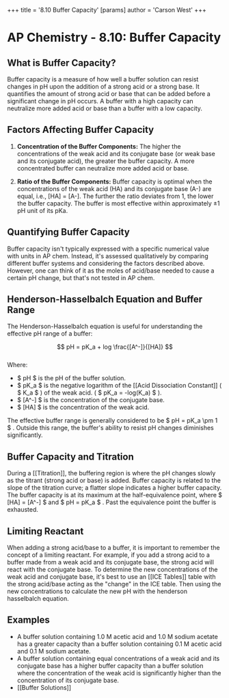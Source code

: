 +++
 title = '8.10 Buffer Capacity'
[params]
	author = 'Carson West'
+++
# AP Chemistry - 8.10: Buffer Capacity

## What is Buffer Capacity?

Buffer capacity is a measure of how well a buffer solution can resist changes in pH upon the addition of a strong acid or a strong base.  It quantifies the amount of strong acid or base that can be added before a significant change in pH occurs.  A buffer with a high capacity can neutralize more added acid or base than a buffer with a low capacity.

## Factors Affecting Buffer Capacity

1.  **Concentration of the Buffer Components:**  The higher the concentrations of the weak acid and its conjugate base (or weak base and its conjugate acid), the greater the buffer capacity.  A more concentrated buffer can neutralize more added acid or base.

2.  **Ratio of the Buffer Components:**  Buffer capacity is optimal when the concentrations of the weak acid (HA) and its conjugate base (A-) are equal, i.e., [HA] = [A-]. The further the ratio deviates from 1, the lower the buffer capacity.  The buffer is most effective within approximately ±1 pH unit of its pKa.

## Quantifying Buffer Capacity

Buffer capacity isn't typically expressed with a specific numerical value with units in AP chem.  Instead, it's assessed qualitatively by comparing different buffer systems and considering the factors described above. However, one can think of it as the moles of acid/base needed to cause a certain pH change, but that's not tested in AP chem.

## Henderson-Hasselbalch Equation and Buffer Range

The Henderson-Hasselbalch equation is useful for understanding the effective pH range of a buffer:

 $$ pH = pK_a + log \frac{[A^-]}{[HA]} $$  
Where:
*    $ pH $  is the pH of the buffer solution.
*    $ pK_a $  is the negative logarithm of the [[Acid Dissociation Constant]] ( $ K_a $ ) of the weak acid. ( $ pK_a = -log(K_a) $ ).
*    $ [A^-] $  is the concentration of the conjugate base.
*    $ [HA] $  is the concentration of the weak acid.

The effective buffer range is generally considered to be  $ pH = pK_a \pm 1 $ .  Outside this range, the buffer's ability to resist pH changes diminishes significantly.

## Buffer Capacity and Titration

During a [[Titration]], the buffering region is where the pH changes slowly as the titrant (strong acid or base) is added. Buffer capacity is related to the slope of the titration curve; a flatter slope indicates a higher buffer capacity. The buffer capacity is at its maximum at the half-equivalence point, where  $ [HA] = [A^-] $  and  $ pH = pK_a $ .  Past the equivalence point the buffer is exhausted.

## Limiting Reactant

When adding a strong acid/base to a buffer, it is important to remember the concept of a limiting reactant.
For example, if you add a strong acid to a buffer made from a weak acid and its conjugate base, the strong acid will react with the conjugate base. To determine the new concentrations of the weak acid and conjugate base, it's best to use an [[ICE Tables]] table with the strong acid/base acting as the "change" in the ICE table. Then using the new concentrations to calculate the new pH with the henderson hasselbalch equation.

## Examples

*   A buffer solution containing 1.0 M acetic acid and 1.0 M sodium acetate has a greater capacity than a buffer solution containing 0.1 M acetic acid and 0.1 M sodium acetate.
*   A buffer solution containing equal concentrations of a weak acid and its conjugate base has a higher buffer capacity than a buffer solution where the concentration of the weak acid is significantly higher than the concentration of its conjugate base.
* [[Buffer Solutions]]
